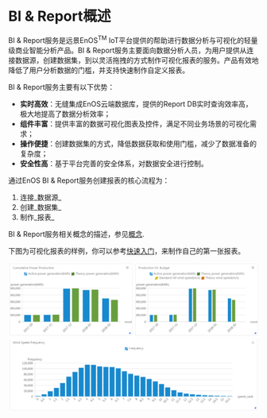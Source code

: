# BI & Report概述

BI & Report服务是远景EnOS<sup>TM</sup> IoT平台提供的帮助进行数据分析与可视化的轻量级商业智能分析产品。BI & Report服务主要面向数据分析人员，为用户提供从连接数据源，创建数据集，到以灵活拖拽的方式制作可视化报表的服务。产品有效地降低了用户分析数据的门槛，并支持快速制作自定义报表。

BI & Report服务主要有以下优势：

- **实时高效**：无缝集成EnOS云端数据库，提供的Report DB实时查询效率高，极大地提高了数据分析效率；
- **组件丰富**：提供丰富的数据可视化图表及控件，满足不同业务场景的可视化需求；
- **操作便捷**：创建数据集的方式，降低数据获取和使用门槛，减少了数据准备的复杂度；
- **安全性高**：基于平台完善的安全体系，对数据安全进行控制。

通过EnOS BI & Report服务创建报表的核心流程为：
1. 连接_数据源_
2. 创建_数据集_
3. 制作_报表_

BI & Report服务相关概念的描述，参见[概念](report_concepts).

下图为可视化报表的样例，你可以参考[快速入门](gettingstarted_report)，来制作自己的第一张报表。

![sample](media/sample.png)
